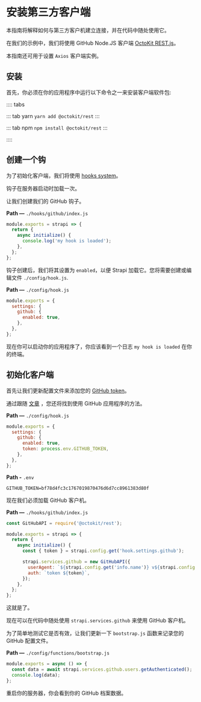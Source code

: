 # 安装第三方客户端

本指南将解释如何与第三方客户机建立连接，并在代码中随处使用它。

在我们的示例中，我们将使用 GitHub Node.JS 客户端 [OctoKit REST.js](https://github.com/octokit/rest.js/)。

本指南还可用于设置 `Axios` 客户端实例。

## 安装

首先，你必须在你的应用程序中运行以下命令之一来安装客户端软件包:

:::: tabs

::: tab yarn
`yarn add @octokit/rest`
:::

::: tab npm
`npm install @octokit/rest`
:::

::::

## 创建一个钩

为了初始化客户端，我们将使用 [hooks system](/developer-docs/latest/setup-deployment-guides/configurations.md#hooks)。

钩子在服务器启动时加载一次。

让我们创建我们的 GitHub 钩子。

**Path —** `./hooks/github/index.js`

```js
module.exports = strapi => {
  return {
    async initialize() {
      console.log('my hook is loaded');
    },
  };
};
```

钩子创建后，我们将其设置为 `enabled`，以便 Strapi 加载它。您将需要创建或编辑文件 `./config/hook.js`.

**Path —** `./config/hook.js`

```js
module.exports = {
  settings: {
    github: {
      enabled: true,
    },
  },
};
```

现在你可以启动你的应用程序了，你应该看到一个日志 `my hook is loaded` 在你的终端。

## 初始化客户端

首先让我们更新配置文件来添加您的 [GitHub token](https://github.com/settings/tokens)。

通过跟随 [文章](https://octokit.github.io/rest.js/#authentication) ，您还将找到使用 GitHub 应用程序的方法。

**Path —** `./config/hook.js`

```js
module.exports = {
  settings: {
    github: {
      enabled: true,
      token: process.env.GITHUB_TOKEN,
    },
  },
};
```

**Path -** `.env`

```
GITHUB_TOKEN=bf78d4fc3c1767019870476d6d7cc8961383d80f
```

现在我们必须加载 GitHub 客户机。

**Path —** `./hooks/github/index.js`

```js
const GitHubAPI = require('@octokit/rest');

module.exports = strapi => {
  return {
    async initialize() {
      const { token } = strapi.config.get('hook.settings.github');

      strapi.services.github = new GitHubAPI({
        userAgent: `${strapi.config.get('info.name')} v${strapi.config.get('info.version')}`,
        auth: `token ${token}`,
      });
    },
  };
};
```

这就是了。

现在可以在代码中随处使用 `strapi.services.github` 来使用 GitHub 客户机。

为了简单地测试它是否有效，让我们更新一下 `bootstrap.js` 函数来记录您的 GitHub 配置文件。

**Path —** `./config/functions/bootstrap.js`

```js
module.exports = async () => {
  const data = await strapi.services.github.users.getAuthenticated();
  console.log(data);
};
```

重启你的服务器，你会看到你的 GitHub 档案数据。
